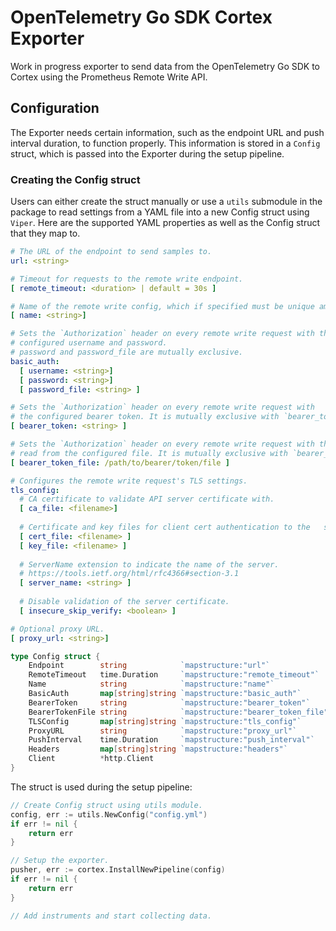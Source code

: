 # OpenTelemetry Go SDK Cortex Exporter

Work in progress exporter to send data from the OpenTelemetry Go SDK to Cortex using the Prometheus
Remote Write API.

## Configuration

The Exporter needs certain information, such as the endpoint URL and push interval
duration, to function properly. This information is stored in a `Config` struct, which is
passed into the Exporter during the setup pipeline. 

### Creating the Config struct

Users can either create the struct manually or use a `utils` submodule in the package to
read settings from a YAML file into a new Config struct using `Viper`. Here are the
supported YAML properties as well as the Config struct that they map to.

```yaml
# The URL of the endpoint to send samples to.
url: <string>

# Timeout for requests to the remote write endpoint.
[ remote_timeout: <duration> | default = 30s ]

# Name of the remote write config, which if specified must be unique among remote write configs. The name will be used in metrics and logging in place of a generated value to help users distinguish between remote write configs.
[ name: <string>]

# Sets the `Authorization` header on every remote write request with the
# configured username and password.
# password and password_file are mutually exclusive.
basic_auth:
  [ username: <string>]
  [ password: <string>]
  [ password_file: <string> ]

# Sets the `Authorization` header on every remote write request with
# the configured bearer token. It is mutually exclusive with `bearer_token_file`.
[ bearer_token: <string> ]

# Sets the `Authorization` header on every remote write request with the bearer token
# read from the configured file. It is mutually exclusive with `bearer_token`.
[ bearer_token_file: /path/to/bearer/token/file ]

# Configures the remote write request's TLS settings.
tls_config:
  # CA certificate to validate API server certificate with.
  [ ca_file: <filename>]
  
  # Certificate and key files for client cert authentication to the   server.
  [ cert_file: <filename> ]
  [ key_file: <filename> ]
  
  # ServerName extension to indicate the name of the server.
  # https://tools.ietf.org/html/rfc4366#section-3.1
  [ server_name: <string> ]
  
  # Disable validation of the server certificate.
  [ insecure_skip_verify: <boolean> ]

# Optional proxy URL.
[ proxy_url: <string>]
```

```go
type Config struct {
	Endpoint        string            `mapstructure:"url"`
	RemoteTimeout   time.Duration     `mapstructure:"remote_timeout"`
	Name            string            `mapstructure:"name"`
	BasicAuth       map[string]string `mapstructure:"basic_auth"`
	BearerToken     string            `mapstructure:"bearer_token"`
	BearerTokenFile string            `mapstructure:"bearer_token_file"`
	TLSConfig       map[string]string `mapstructure:"tls_config"`
	ProxyURL        string            `mapstructure:"proxy_url"`
	PushInterval    time.Duration     `mapstructure:"push_interval"`
	Headers         map[string]string `mapstructure:"headers"`
	Client          *http.Client
}
```

The struct is used during the setup pipeline:

```go
// Create Config struct using utils module.
config, err := utils.NewConfig("config.yml")
if err != nil {
    return err
}

// Setup the exporter.
pusher, err := cortex.InstallNewPipeline(config)
if err != nil {
    return err
}

// Add instruments and start collecting data.
```
